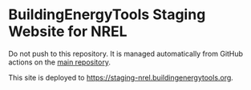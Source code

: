# BuildingEnergyTools Staging Website for NREL

Do not push to this repository. It is managed automatically from GitHub actions on the [main repository](https://github.com/BuildingEnergyTools/tools-website).

This site is deployed to https://staging-nrel.buildingenergytools.org.
